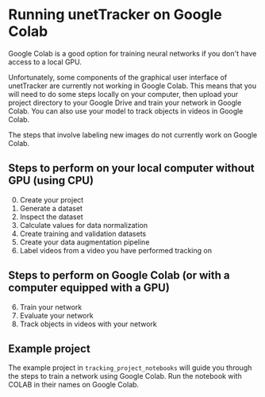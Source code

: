 # Running unetTracker on Google Colab

Google Colab is a good option for training neural networks if you don't have access to a local GPU. 

Unfortunately, some components of the graphical user interface of unetTracker are currently not working in Google Colab. This means that you will need to do some steps locally on your computer, then upload your project directory to your Google Drive and train your network in Google Colab. You can also use your model to track objects in videos in Google Colab.

The steps that involve labeling new images do not currently work on Google Colab.

## Steps to perform on your local computer without GPU (using CPU)

0. Create your project
1. Generate a dataset
2. Inspect the dataset
3. Calculate values for data normalization
4. Create training and validation datasets
5. Create your data augmentation pipeline
11. Label videos from a video you have performed tracking on

## Steps to perform on Google Colab (or with a computer equipped with a GPU)

6. Train your network
8. Evaluate your network
10. Track objects in videos with your network

## Example project

The example project in `tracking_project_notebooks` will guide you through the steps to train a network using Google Colab. Run the notebook with COLAB in their names on Google Colab.
